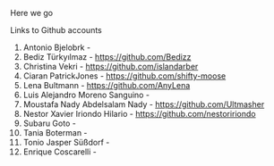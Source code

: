 Here we go

Links to Github accounts

1.	Antonio	Bjelobrk -
2.	Bediz	Türkyılmaz - https://github.com/Bedizz
3.	Christina	Vekri - https://github.com/islandarber
4.	Ciaran PatrickJones - https://github.com/shifty-moose
5.	Lena	Bultmann - https://github.com/AnyLena
6.	Luis Alejandro	Moreno Sanguino - 
7.	Moustafa Nady Abdelsalam	Nady - https://github.com/Ultmasher 
8.	Nestor Xavier	Iriondo Hilario - https://github.com/nestoririondo
9.	Subaru	Goto - 
10.	Tania	Boterman - 
11.	Tonio Jasper	Süßdorf -
12.	Enrique Coscarelli - 
